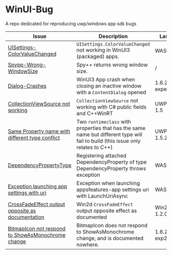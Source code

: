 # WinUI-Bug
A repo dedicated for reproducing uwp/windows app sdk bugs

|Issue|Description|Last checked|Fixed?
|---|---|---|---|
|[UISettings-ColorValueChanged](https://github.com/microsoft/WindowsAppSDK/issues/4006)|`UISettings.ColorValueChanged` not working in WinUI3 (packaged) apps.|WASDK 1.5| :x:
|[Spypp-Wrong-WindowSize](https://developercommunity.visualstudio.com/t/spy-gives-wrong-window-size/10537664?scope=follow)|Spy++ returns wrong window size. | / | :x:
|[Dialog-Crashes](https://github.com/microsoft/microsoft-ui-xaml/issues/8913)|WinUI3 App crash when closing an inactive window with a `ContentDialog` opened| 1.6.240531000-experimental1| :white_check_mark:
|[CollectionViewSource not working](https://github.com/microsoft/microsoft-ui-xaml/issues/6619)|`CollectionViewSource` not working with C# public fields and C++WinRT| UWP & WASDK 1.5 | C++ :white_check_mark: C# :x:
|[Same Property name with different type conflict](https://github.com/microsoft/microsoft-ui-xaml/issues/9419)|Two `runtimeclass` with properties that has the same name but different type will fail to build (this issue only relates to C++) | UWP & WASDK 1.5.2 | UWP :x: WinUI3 :white_check_mark:
|[DependencyPropertyType](https://github.com/microsoft/microsoft-ui-xaml/issues/9313)|Registering attached DependencyProperty of type DependencyProperty throws exception|WASDK 1.5.2|:x:
|[Exception launching app settings with uri](https://github.com/microsoft/WindowsAppSDK/issues/4460)|Exception when launching appsfeatures-app settings uri with LaunchUriAsync|WASDK 1.5.2|:x:
|[CrossFadeEffect output opposite as documentation](https://github.com/microsoft/Win2D/issues/956)|Win2d `CrossFadeEffect` output opposite effect as documented|Win2D.WinUI 1.2.0|:x:
|[BitmapIcon not respond to ShowAsMonochrome change](https://github.com/microsoft/microsoft-ui-xaml/issues/9792)|BitmapIcon does not respond to ShowAsMonochrome change, and is documented nowhere.|1.6.240701003-exp2|:x:
